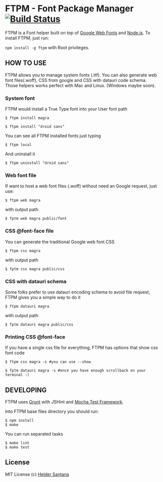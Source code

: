 FTPM - Font Package Manager [![Build Status](https://secure.travis-ci.org/heldr/ftpm.png)](http://travis-ci.org/heldr/ftpm)
===========================
FTPM is a Font helper built on top of [Google Web Fonts][gwebfonts] and [Node.js][nodejs]. To install FTPM, just run:

`npm install -g ftpm` with Root privileges.

HOW TO USE
----------
FTPM allows you to manage system fonts (.ttf). You can also generate web font files(.woff), CSS from google and CSS with datauri code schema. Those helpers works perfect with Mac and Linux. (Windows maybe soon).

### System font

FTPM would install a True Type font into your User font path

```CLI
$ ftpm install magra

$ ftpm install "droid sans"
```

You can see all FTPM installed fonts just typing

```CLI
$ ftpm local
```

And uninstall it

```CLI
$ ftpm uninstall "droid sans"
```

### Web font file

If want to host a web font files (.woff) without need an Google request, just use:

```CLI
$ ftpm web magra
```
with output path
```CLI
$ fptm web magra public/font
```

### CSS @font-face file

You can generate the traditional Google web font CSS

```CLI
$ ftpm css magra
```
with output path
```CLI
$ fptm css magra public/css
```

### CSS with datauri schema

Some folks prefer to use datauri encoding schema to avoid file request, FTPM gives you a simple way to do it

```CLI
$ ftpm datauri magra
```
with output path
```CLI
$ fptm datauri magra public/css
```

### Printing CSS @font-face

If you have a single css file for everything, FTPM has options that show css font code

```CLI
$ ftpm css magra -s #you can use --show

$ fptm datauri magra -s #once you have enough scrollback on your terminal :)
```

DEVELOPING
----------
FTPM uses [Grunt][grunt] with JSHint and [Mocha Test Framework][mocha].

Into FTPM base files directory you should run:

```CLI
$ npm install
$ make
```

You can run separated tasks

```CLI
$ make lint
$ make test
```

## License

MIT License
(c) [Helder Santana](http://heldr.com)

[nodejs]: http://nodejs.org/download
[gwebfonts]: http://www.google.com/webfonts/
[grunt]: https://github.com/cowboy/grunt
[mocha]: http://visionmedia.github.com/mocha/